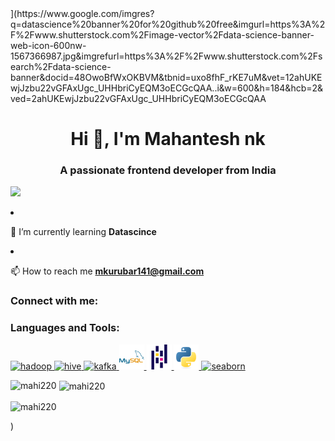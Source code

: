 
<!---
Mahi220/Mahi220 is a ✨ special ✨ repository because its `README.md` (this file) appears on your GitHub profile.
You can click the Preview link to take a look at your changes.
--->](https://www.google.com/imgres?q=datascience%20banner%20for%20github%20free&imgurl=https%3A%2F%2Fwww.shutterstock.com%2Fimage-vector%2Fdata-science-banner-web-icon-600nw-1567366987.jpg&imgrefurl=https%3A%2F%2Fwww.shutterstock.com%2Fsearch%2Fdata-science-banner&docid=48OwoBfWxOKBVM&tbnid=uxo8fhF_rKE7uM&vet=12ahUKEwjJzbu22vGFAxUgc_UHHbriCyEQM3oECGcQAA..i&w=600&h=184&hcb=2&ved=2ahUKEwjJzbu22vGFAxUgc_UHHbriCyEQM3oECGcQAA
<h1 align="center">Hi 👋, I'm Mahantesh nk</h1>
<h3 align="center">A passionate frontend developer from India</h3>

<p align="left"> <img src=https://cdn.dribbble.com/users/1162077/screenshots/3848914/programmer.gif

- 🌱 I’m currently learning **Datascince**

- 📫 How to reach me **mkurubar141@gmail.com**

<h3 align="left">Connect with me:</h3>
<p align="left">
</p>

<h3 align="left">Languages and Tools:</h3>
<p align="left"> <a href="https://hadoop.apache.org/" target="_blank" rel="noreferrer"> <img src="https://www.vectorlogo.zone/logos/apache_hadoop/apache_hadoop-icon.svg" alt="hadoop" width="40" height="40"/> </a> <a href="https://hive.apache.org/" target="_blank" rel="noreferrer"> <img src="https://www.vectorlogo.zone/logos/apache_hive/apache_hive-icon.svg" alt="hive" width="40" height="40"/> </a> <a href="https://kafka.apache.org/" target="_blank" rel="noreferrer"> <img src="https://www.vectorlogo.zone/logos/apache_kafka/apache_kafka-icon.svg" alt="kafka" width="40" height="40"/> </a> <a href="https://www.mysql.com/" target="_blank" rel="noreferrer"> <img src="https://raw.githubusercontent.com/devicons/devicon/master/icons/mysql/mysql-original-wordmark.svg" alt="mysql" width="40" height="40"/> </a> <a href="https://pandas.pydata.org/" target="_blank" rel="noreferrer"> <img src="https://raw.githubusercontent.com/devicons/devicon/2ae2a900d2f041da66e950e4d48052658d850630/icons/pandas/pandas-original.svg" alt="pandas" width="40" height="40"/> </a> <a href="https://www.python.org" target="_blank" rel="noreferrer"> <img src="https://raw.githubusercontent.com/devicons/devicon/master/icons/python/python-original.svg" alt="python" width="40" height="40"/> </a> <a href="https://seaborn.pydata.org/" target="_blank" rel="noreferrer"> <img src="https://seaborn.pydata.org/_images/logo-mark-lightbg.svg" alt="seaborn" width="40" height="40"/> </a> </p>

<p><img align="left" src="https://github-readme-stats.vercel.app/api/top-langs?username=mahi220&show_icons=true&locale=en&layout=compact" alt="mahi220" /></p>

<p>&nbsp;<img align="center" src="https://github-readme-stats.vercel.app/api?username=mahi220&show_icons=true&locale=en" alt="mahi220" /></p>

<p><img align="center" src="https://github-readme-streak-stats.herokuapp.com/?user=mahi220&" alt="mahi220" /></p>
)

